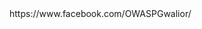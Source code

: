 <!--### Chapter Information
Owasp Gwalior

### Social Links
 [Meetup](#) http://meetu.ps/c/4kF7f/LPyVG/d on Meetup
 [Facebook Link](#)-->https://www.facebook.com/OWASPGwalior/
